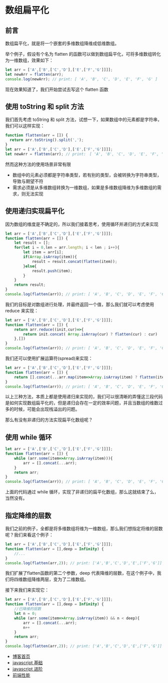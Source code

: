 # 数组扁平化

## 前言

数组扁平化，就是将一个嵌套的多维数组降维成低维数组。

举个例子，假设有个名为 flatten 的函数可以做到数组扁平化，可将多维数组转化为一维数组，效果如下：
```javascript
let arr = ['A',['B',['C','D'],['E',['F','G']]]];
let newArr = flatten(arr);
console.log(newArr); // print: [ 'A', 'B', 'C', 'D', 'E', 'F', 'G' ]
```
现在效果知道了，我们开始尝试去写这个 flatten 函数

## 使用 toString 和 split 方法

我们首先考虑 toString 和 split 方法，试想一下，如果数组中的元素都是字符串，我们可以这样实现：
```javascript
function flatten(arr = []) {
  return arr.toString().split(',');
}
let arr = ['A',['B',['C','D'],['E',['F','G']]]];
let newArr = flatten(arr); // print:　[ 'A', 'B', 'C', 'D', 'E', 'F', 'G' ]
```
然而这种方法的使用场景非常有限     
+ 数组中的元素必须都是字符串类型，若有别的类型，会被转换为字符串类型，导致与期望不符
+ 需求必须是从多维数组转换为一维数组，如果是多维数组降维为多维数组的需求，则无法实现

## 使用递归实现扁平化
因为数组的维度是不确定的，所以我们接着思考，使用循环并递归的方式来实现
```javascript
let arr = ['A',['B',['C','D'],['E',['F','G']]]];
function flatten(arr = []) {
    let result = [];
    for(let i = 0,len = arr.length; i < len ; i++){
    	let item = arr[i];
        if(Array.isArray(item)){
            result = result.concat(flatten(item));
        }else{
            result.push(item);
        }
    }
    return result;
}
console.log(flatten(arr)); // print: [ 'A', 'B', 'C', 'D', 'E', 'F', 'G' ]
```


我们的目标是对数组进行处理，并最终返回一个值，那么我们就可以考虑使用 reduce 来实现：
```javascript
let arr = ['A',['B',['C','D'],['E',['F','G']]]];
function flatten(arr = []) {
    return arr.reduce((init,cur)=>{
        return init.concat( Array.isArray(cur) ? flatten(cur) : cur)
    },[])
}
console.log(flatten(arr)); // print: [ 'A', 'B', 'C', 'D', 'E', 'F', 'G' ]
```

我们还可以使用扩展运算符(spread)来实现：
```javascript
let arr = ['A',['B',['C','D'],['E',['F','G']]]];
function flatten(arr = []) {
    return [].concat(...arr.map(item=>Array.isArray(item) ? flatten(item) : item))
}
console.log(flatten(arr)); // print: [ 'A', 'B', 'C', 'D', 'E', 'F', 'G' ]
```

以上三种方法，本质上都是使用递归来实现的，我们可以很清晰的弄懂这三段代码是如何实现数组扁平化的，但是递归会存在一定的效率问题，并且当数组的维数过多的时候，可能会出现栈溢出的问题。

那么有没有非递归的方法实现扁平化数组呢？

## 使用 while 循环
```javascript
let arr = ['A',['B',['C','D'],['E',['F','G']]]];
function flatten(arr = []) {
    while (arr.some(item=>Array.isArray(item))){
        arr = [].concat(...arr);
    }
    return arr;
}
console.log(flatten(arr)); // print: [ 'A', 'B', 'C', 'D', 'E', 'F', 'G' ]
```

上面的代码通过 while 循环，实现了非递归的扁平化数组，那么这就结束了么，当然没有。


## 指定降维的层数

我们之前的例子，全都是将多维数组将维为一维数组，那么我们想指定将维的层数呢？我们来看这个例子：

```javascript
let arr = ['A',['B',['C','D'],['E',['F','G']]]];
function flatten(arr = [],deep = Infinity) {
    //...
}
console.log(flatten(arr,2)); // print: ['A','B','C','D','E',['F','G']]
```

我们扩展了flatten函数的第二个参数，deep 代表降维的层数，在这个例子中，我们将四维数组降维两层，变为了二维数组。

接下来我们来实现它：
```javascript
let arr = ['A',['B',['C','D'],['E',['F','G']]]];
function flatten(arr = [],deep = Infinity) {
    //已降维的层数
    let n = 0;
    while (arr.some(item=>Array.isArray(item)) && n < deep){
        arr = [].concat(...arr);
        n++
    }
    return arr;
}
console.log(flatten(arr,2)); // print: ['A','B','C','D','E',['F','G']]
```


+ [博客首页](https://github.com/chenqf/blog)
+ [javascript 基础](https://github.com/chenqf/blog/blob/master/articles/javascript基础)
+ [javascript 进阶](https://github.com/chenqf/blog/blob/master/articles/javascript进阶)
+ [前端性能](https://github.com/chenqf/blog/blob/master/articles/前端性能)
